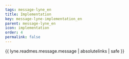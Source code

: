 ```yaml
---
tags: message-lyne_en
title: Implementation
key: message-lyne-implementation_en
parent: message-lyne_en
icon: implementation
order: 4
permalink: false  
---
```

{{ lyne.readmes.message.message | absolutelinks | safe }}


